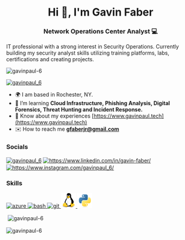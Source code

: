 <h1 align="center">Hi 👋, I'm Gavin Faber</h1>
<h3 align="center">Network Operations Center Analyst 💻</h3>

IT professional with a strong interest in Security Operations. Currently building my security analyst skills utilizing training platforms, labs, certifications and creating projects.

<p align="left"> <img src="https://komarev.com/ghpvc/?username=gavinpaul-6&label=Profile%20views&color=0e75b6&style=flat" alt="gavinpaul-6" /> </p>

<p align="left"> <a href="https://twitter.com/gavinpaul_6" target="blank"><img src="https://img.shields.io/twitter/follow/gavinpaul_6?logo=twitter&style=for-the-badge" alt="gavinpaul_6" /></a> </p>

- 🌍 I am based in Rochester, NY.
- 🧠 I’m learning **Cloud Infrastructure, Phishing Analysis, Digital Forensics, Threat Hunting and Incident Response.**
- 📝 Know about my experiences [https://www.gavinpaul.tech](https://www.gavinpaul.tech)
- ✉️ How to reach me **gfaberjr@gmail.com**

<h3 align="left">Socials</h3>
<p align="left">
<a href="https://twitter.com/gavinpaul_6" target="blank"><img align="center" src="https://raw.githubusercontent.com/rahuldkjain/github-profile-readme-generator/master/src/images/icons/Social/twitter.svg" alt="gavinpaul_6" height="30" width="40" /></a>
<a href="https://www.linkedin.com/in/gavin-faber/" target="blank"><img align="center" src="https://raw.githubusercontent.com/rahuldkjain/github-profile-readme-generator/master/src/images/icons/Social/linked-in-alt.svg" alt="https://www.linkedin.com/in/gavin-faber/" height="30" width="40" /></a>
<a href="https://www.instagram.com/gavinpaul_6/" target="blank"><img align="center" src="https://raw.githubusercontent.com/rahuldkjain/github-profile-readme-generator/master/src/images/icons/Social/instagram.svg" alt="https://www.instagram.com/gavinpaul_6/" height="30" width="40" /></a>
</p>

<h3 align="left">Skills</h3>
<p align="left"> <a href="https://azure.microsoft.com/en-in/" target="_blank" rel="noreferrer"> <img src="https://www.vectorlogo.zone/logos/microsoft_azure/microsoft_azure-icon.svg" alt="azure" width="40" height="40"/> </a> <a href="https://www.gnu.org/software/bash/" target="_blank" rel="noreferrer"> <img src="https://www.vectorlogo.zone/logos/gnu_bash/gnu_bash-icon.svg" alt="bash" width="40" height="40"/> </a> <a href="https://git-scm.com/" target="_blank" rel="noreferrer"> <img src="https://www.vectorlogo.zone/logos/git-scm/git-scm-icon.svg" alt="git" width="40" height="40"/> </a> <a href="https://www.linux.org/" target="_blank" rel="noreferrer"> <img src="https://raw.githubusercontent.com/devicons/devicon/master/icons/linux/linux-original.svg" alt="linux" width="40" height="40"/> </a> <a href="https://www.python.org" target="_blank" rel="noreferrer"> <img src="https://raw.githubusercontent.com/devicons/devicon/master/icons/python/python-original.svg" alt="python" width="40" height="40"/> </a> </p>

<p>&nbsp;<img align="center" src="https://github-readme-stats.vercel.app/api?username=gavinpaul-6&show_icons=true&locale=en" alt="gavinpaul-6" /></p>

<p><img align="center" src="https://github-readme-streak-stats.herokuapp.com/?user=gavinpaul-6&" alt="gavinpaul-6" /></p>
